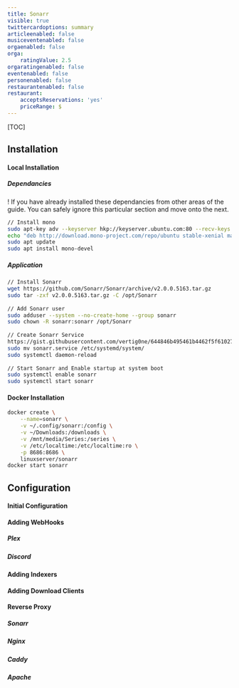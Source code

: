 ```yaml
---
title: Sonarr
visible: true
twittercardoptions: summary
articleenabled: false
musiceventenabled: false
orgaenabled: false
orga:
    ratingValue: 2.5
orgaratingenabled: false
eventenabled: false
personenabled: false
restaurantenabled: false
restaurant:
    acceptsReservations: 'yes'
    priceRange: $
---
```


[TOC]

## Installation

#### Local Installation

##### Dependancies

! If you have already installed these dependancies from other areas of the guide. You can safely ignore this particular section and move onto the next.

```bash
// Install mono
sudo apt-key adv --keyserver hkp://keyserver.ubuntu.com:80 --recv-keys 3FA7E0328081BFF6A14DA29AA6A19B38D3D831EF
echo "deb http://download.mono-project.com/repo/ubuntu stable-xenial main" | sudo tee /etc/apt/sources.list.d/mono-official-stable.list
sudo apt update
sudo apt install mono-devel
```

##### Application
```bash
// Install Sonarr
wget https://github.com/Sonarr/Sonarr/archive/v2.0.0.5163.tar.gz
sudo tar -zxf v2.0.0.5163.tar.gz -C /opt/Sonarr
    
// Add Sonarr user
sudo adduser --system --no-create-home --group sonarr
sudo chown -R sonarr:sonarr /opt/Sonarr
    
// Create Sonarr Service
https://gist.githubusercontent.com/vertig0ne/644846b495461b4462f5f610277e6d58/raw/72cf218aa160c08b7c6e5c34258eb568cdfb7f53/sonarr.service
sudo mv sonarr.service /etc/systemd/system/
sudo systemctl daemon-reload
    
// Start Sonarr and Enable startup at system boot
sudo systemctl enable sonarr
sudo systemctl start sonarr
```


#### Docker Installation

```bash
docker create \
	--name=sonarr \
	-v ~/.config/sonarr:/config \
    -v ~/Downloads:/downloads \
    -v /mnt/media/Series:/series \
    -v /etc/localtime:/etc/localtime:ro \
    -p 8686:8686 \
	linuxserver/sonarr
docker start sonarr
```

## Configuration

#### Initial Configuration

#### Adding WebHooks
##### Plex

##### Discord

#### Adding Indexers

#### Adding Download Clients

#### Reverse Proxy

##### Sonarr

##### Nginx

##### Caddy

##### Apache